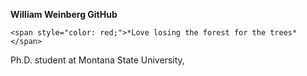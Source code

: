 **William Weinberg GitHub**


    <span style="color: red;">*Love losing the forest for the trees*</span>

Ph.D. student at Montana State University, 
